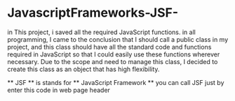 # JavascriptFrameworks-JSF-
in This project, i saved all the required JavaScript functions. in all programming, I came to the conclusion that I should call a public class in my project, and this class should have all the standard code and functions required in JavaScript so that I could easily use these functions wherever necessary. Due to the scope and need to manage this class, I decided to create this class as an object that has high flexibility.

** JSF ** is stands for ** JavaScript Framework **
you can call JSF just by enter this code in web page header
<script src="JSF.JS " type="text/javascript"></script>
